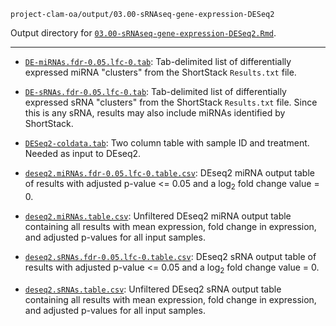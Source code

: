 `project-clam-oa/output/03.00-sRNAseq-gene-expression-DESeq2`


Output directory for [`03.00-sRNAseq-gene-expression-DESeq2.Rmd`](../../code/03.00-sRNAseq-gene-expression-DESeq2.Rmd).

---

- [`DE-miRNAs.fdr-0.05.lfc-0.tab`](https://github.com/RobertsLab/project-clam-oa/blob/3a9131cc5af82e756990d735b1ad56aecc32008c/output/03.00-sRNAseq-gene-expression-DESeq2/DE-miRNAs.fdr-0.05.lfc-0.tab): Tab-delimited list of differentially expressed miRNA "clusters" from the ShortStack `Results.txt` file.

- [`DE-sRNAs.fdr-0.05.lfc-0.tab`](https://github.com/RobertsLab/project-clam-oa/blob/3a9131cc5af82e756990d735b1ad56aecc32008c/output/03.00-sRNAseq-gene-expression-DESeq2/DE-sRNAs.fdr-0.05.lfc-0.tab): Tab-delimited list of differentially expressed sRNA "clusters" from the ShortStack `Results.txt` file. Since this is any sRNA, results may also include miRNAs identified by ShortStack.

-   [`DESeq2-coldata.tab`](https://github.com/RobertsLab/project-clam-oa/blob/3a9131cc5af82e756990d735b1ad56aecc32008c/output/03.00-sRNAseq-gene-expression-DESeq2/DESeq2-coldata.tab): Two column table with sample ID and treatment. Needed as input to DEseq2.

- [`deseq2.miRNAs.fdr-0.05.lfc-0.table.csv`](https://github.com/RobertsLab/project-clam-oa/blob/3a9131cc5af82e756990d735b1ad56aecc32008c/output/03.00-sRNAseq-gene-expression-DESeq2/deseq2.miRNAs.fdr-0.05.lfc-0.table.csv): DEseq2 miRNA output table of results with adjusted p-value <= 0.05 and a log<sub>2</sub> fold change value = 0.

- [`deseq2.miRNAs.table.csv`](https://github.com/RobertsLab/project-clam-oa/blob/3a9131cc5af82e756990d735b1ad56aecc32008c/output/03.00-sRNAseq-gene-expression-DESeq2/deseq2.miRNAs.table.csv): Unfiltered DEseq2 miRNA output table containing all results with mean expression, fold change in expression, and adjusted p-values for all input samples.

- [`deseq2.sRNAs.fdr-0.05.lfc-0.table.csv`](https://github.com/RobertsLab/project-clam-oa/blob/3a9131cc5af82e756990d735b1ad56aecc32008c/output/03.00-sRNAseq-gene-expression-DESeq2/deseq2.sRNAs.fdr-0.05.lfc-0.table.csv): DEseq2 sRNA output table of results with adjusted p-value <= 0.05 and a log<sub>2</sub> fold change value = 0.

- [`deseq2.sRNAs.table.csv`](https://github.com/RobertsLab/project-clam-oa/blob/3a9131cc5af82e756990d735b1ad56aecc32008c/output/03.00-sRNAseq-gene-expression-DESeq2/deseq2.sRNAs.table.csv): Unfiltered DEseq2 sRNA output table containing all results with mean expression, fold change in expression, and adjusted p-values for all input samples.
